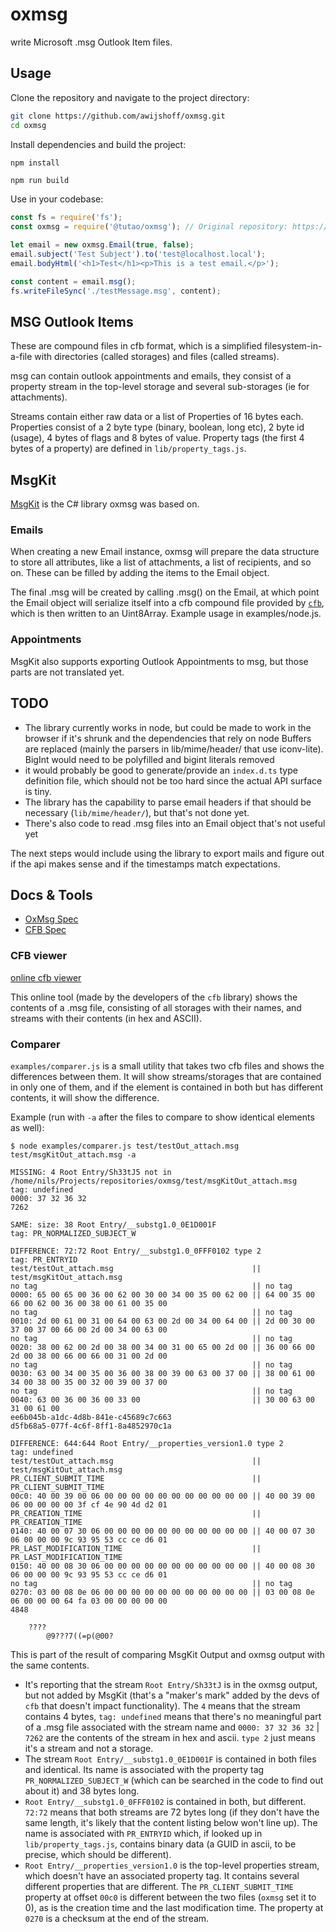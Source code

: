 # oxmsg

write Microsoft .msg Outlook Item files.

## Usage

Clone the repository and navigate to the project directory:

```sh
git clone https://github.com/awijshoff/oxmsg.git
cd oxmsg
```

Install dependencies and build the project:

```sh
npm install
```

```
npm run build
```

Use in your codebase:

```js
const fs = require('fs');
const oxmsg = require('@tutao/oxmsg'); // Original repository: https://github.com/tutao/oxmsg

let email = new oxmsg.Email(true, false);
email.subject('Test Subject').to('test@localhost.local');
email.bodyHtml('<h1>Test</h1><p>This is a test email.</p>');

const content = email.msg();
fs.writeFileSync('./testMessage.msg', content);
```

## MSG Outlook Items
These are compound files in cfb format, which is a simplified 
filesystem-in-a-file with directories (called storages) and files (called streams).

msg can contain outlook appointments and emails, they consist of a property stream in the top-level storage and several
sub-storages (ie for attachments).

Streams contain either raw data or a list of Properties of 16 bytes each. 
Properties consist of a 2 byte type (binary, boolean, long etc), 2 byte id (usage), 4 bytes of flags and 8 bytes of value.
Property tags (the first 4 bytes of a property) are defined in `lib/property_tags.js`.

## MsgKit
[MsgKit](https://github.com/Sicos1977/MsgKit) is the C# library oxmsg was based on. 

### Emails
When creating a new Email instance, oxmsg will prepare the data structure to store all attributes, 
like a list of attachments, a list of recipients, and so on. These can be filled by adding the items to the Email object.

The final .msg will be created by calling .msg() on the Email, at which point the Email object will serialize itself into 
a cfb compound file provided by [`cfb`](https://www.npmjs.com/package/cfb), which is then written to an Uint8Array.
Example usage in examples/node.js.

### Appointments
MsgKit also supports exporting Outlook Appointments to msg, but those parts are not translated yet.

## TODO
- The library currently works in node, but could be made to work in the browser if it's shrunk and the dependencies that rely on node Buffers are replaced (mainly the parsers in lib/mime/header/ that use iconv-lite). BigInt would need to be polyfilled and bigint literals removed
- it would probably be good to generate/provide an `index.d.ts` type definition file, which should not be too hard since the actual API surface is tiny.
- The library has the capability to parse email headers if that should be necessary (`lib/mime/header/`), but that's not
done yet.
- There's also code to read .msg files into an Email object that's not useful yet

The next steps would include using the library to export mails and figure out if the api makes sense and if the timestamps match expectations.

## Docs & Tools

- [OxMsg Spec](https://interoperability.blob.core.windows.net/files/MS-OXMSG/%5bMS-OXMSG%5d.pdf)
- [CFB Spec](https://winprotocoldoc.blob.core.windows.net/productionwindowsarchives/MS-CFB/%5bMS-CFB%5d.pdf)

### CFB viewer
[online cfb viewer](https://oss.sheetjs.com/cfb-editor/#/cfb-editor/)

This online tool (made by the developers of the `cfb` library) shows the contents of a .msg file, consisting of all storages with their names, and streams with their contents (in hex and ASCII).

### Comparer
`examples/comparer.js` is a small utility that takes two cfb files and shows the differences between them. It will show streams/storages that are contained in only one of them, and if the element is contained in both but has different contents, it will show the difference.

Example (run with `-a` after the files to compare to show identical elements as well): 
```
$ node examples/comparer.js test/testOut_attach.msg test/msgKitOut_attach.msg -a

MISSING: 4 Root Entry/Sh33tJ5 not in /home/nils/Projects/repositories/oxmsg/test/msgKitOut_attach.msg
tag: undefined
0000: 37 32 36 32
7262

SAME: size: 38 Root Entry/__substg1.0_0E1D001F
tag: PR_NORMALIZED_SUBJECT_W

DIFFERENCE: 72:72 Root Entry/__substg1.0_0FFF0102 type 2
tag: PR_ENTRYID
test/testOut_attach.msg                               || test/msgKitOut_attach.msg
no tag                                                || no tag                                               
0000: 65 00 65 00 36 00 62 00 30 00 34 00 35 00 62 00 || 64 00 35 00 66 00 62 00 36 00 38 00 61 00 35 00
no tag                                                || no tag                                               
0010: 2d 00 61 00 31 00 64 00 63 00 2d 00 34 00 64 00 || 2d 00 30 00 37 00 37 00 66 00 2d 00 34 00 63 00
no tag                                                || no tag                                               
0020: 38 00 62 00 2d 00 38 00 34 00 31 00 65 00 2d 00 || 36 00 66 00 2d 00 38 00 66 00 66 00 31 00 2d 00
no tag                                                || no tag                                               
0030: 63 00 34 00 35 00 36 00 38 00 39 00 63 00 37 00 || 38 00 61 00 34 00 38 00 35 00 32 00 39 00 37 00
no tag                                                || no tag                                               
0040: 63 00 36 00 36 00 33 00                         || 30 00 63 00 31 00 61 00
ee6b045b-a1dc-4d8b-841e-c45689c7c663
d5fb68a5-077f-4c6f-8ff1-8a4852970c1a

DIFFERENCE: 644:644 Root Entry/__properties_version1.0 type 2
tag: undefined
test/testOut_attach.msg                               || test/msgKitOut_attach.msg
PR_CLIENT_SUBMIT_TIME                                 || PR_CLIENT_SUBMIT_TIME                                
00c0: 40 00 39 00 06 00 00 00 00 00 00 00 00 00 00 00 || 40 00 39 00 06 00 00 00 00 3f cf 4e 90 4d d2 01
PR_CREATION_TIME                                      || PR_CREATION_TIME                                     
0140: 40 00 07 30 06 00 00 00 00 00 00 00 00 00 00 00 || 40 00 07 30 06 00 00 00 9c 93 95 53 cc ce d6 01
PR_LAST_MODIFICATION_TIME                             || PR_LAST_MODIFICATION_TIME                            
0150: 40 00 08 30 06 00 00 00 00 00 00 00 00 00 00 00 || 40 00 08 30 06 00 00 00 9c 93 95 53 cc ce d6 01
no tag                                                || no tag                                               
0270: 03 00 08 0e 06 00 00 00 00 00 00 00 00 00 00 00 || 03 00 08 0e 06 00 00 00 64 fa 03 00 00 00 00 00
4848

    ????
        @9???7((=p(@00? 
```
This is part of the result of comparing MsgKit Output and oxmsg output with the same contents.
- It's reporting that the stream `Root Entry/Sh33tJ` is in the oxmsg output, but not added by MsgKit (that's a "maker's mark" added by the devs of `cfb` that doesn't impact functionality). The `4` means that the stream contains 4 bytes, `tag: undefined` means that there's no meaningful part of a .msg file associated with the stream name and `0000: 37 32 36 32` | `7262` are the contents of the stream in hex and ascii. `type 2` just means it's a stream and not a storage.
- The stream `Root Entry/__substg1.0_0E1D001F` is contained in both files and identical. Its name is associated with the property tag `PR_NORMALIZED_SUBJECT_W` (which can be searched in the code to find out about it) and 38 bytes long.
- `Root Entry/__substg1.0_0FFF0102` is contained in both, but different. `72:72` means that both streams are 72 bytes long (if they don't have the same length, it's likely that the content listing below won't line up). The name is associated with `PR_ENTRYID` which, if looked up in `lib/property_tags.js`, contains binary data (a GUID in ascii, to be precise, which should be different).
- `Root Entry/__properties_version1.0` is the top-level properties stream, which doesn't have an associated property tag. It contains several different properties that are different. The `PR_CLIENT_SUBMIT_TIME` property at offset `00c0` is different between the two files (`oxmsg` set it to 0), as is the creation time and the last modification time. The property at `0270` is a checksum at the end of the stream.
